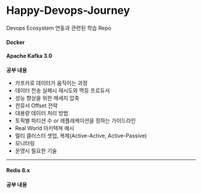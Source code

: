 # Happy-Devops-Journey
Devops Ecosystem 연동과 관련된 학습 Repo
 #### Docker
 #### Apache Kafka 3.0  
 **공부 내용**
 - 카프카로 데이터가 움직이는 과정
 - 데이터 전송 실패시 재시도와 멱등 프로듀서
 - 성능 향상을 위한 메세지 압축
 - 컨뮤서 Offset 전략
 - 대용량 데이터 처리 방법
 - 토픽별 파티션 수 or 레플레케이션을 정하는 가이드라인
 - Real World 아키텍쳐 예시
 - 멀티 클러스터 셋업, 복제(Active-Active, Active-Passive)
 - 모니터링
 - 운영시 필요한 기술
<hr>

 #### Redis 6.x
  **공부 내용**
